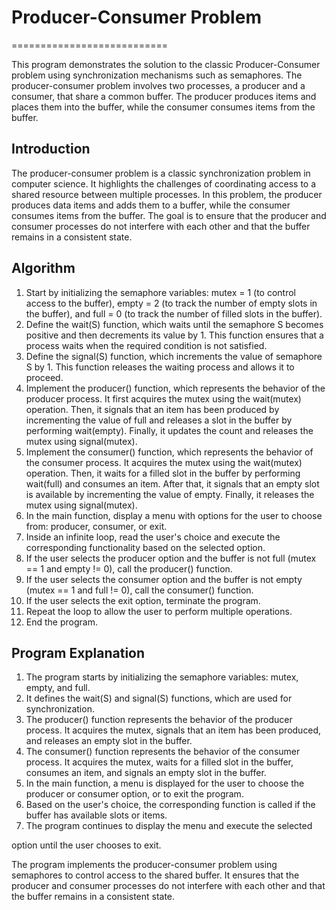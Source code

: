 # Producer-Consumer Problem
===========================

This program demonstrates the solution to the classic Producer-Consumer problem using synchronization mechanisms such as semaphores. The producer-consumer problem involves two processes, a producer and a consumer, that share a common buffer. The producer produces items and places them into the buffer, while the consumer consumes items from the buffer.

## Introduction
The producer-consumer problem is a classic synchronization problem in computer science. It highlights the challenges of coordinating access to a shared resource between multiple processes. In this problem, the producer produces data items and adds them to a buffer, while the consumer consumes items from the buffer. The goal is to ensure that the producer and consumer processes do not interfere with each other and that the buffer remains in a consistent state.

## Algorithm
1. Start by initializing the semaphore variables: mutex = 1 (to control access to the buffer), empty = 2 (to track the number of empty slots in the buffer), and full = 0 (to track the number of filled slots in the buffer).
2. Define the wait(S) function, which waits until the semaphore S becomes positive and then decrements its value by 1. This function ensures that a process waits when the required condition is not satisfied.
3. Define the signal(S) function, which increments the value of semaphore S by 1. This function releases the waiting process and allows it to proceed.
4. Implement the producer() function, which represents the behavior of the producer process. It first acquires the mutex using the wait(mutex) operation. Then, it signals that an item has been produced by incrementing the value of full and releases a slot in the buffer by performing wait(empty). Finally, it updates the count and releases the mutex using signal(mutex).
5. Implement the consumer() function, which represents the behavior of the consumer process. It acquires the mutex using the wait(mutex) operation. Then, it waits for a filled slot in the buffer by performing wait(full) and consumes an item. After that, it signals that an empty slot is available by incrementing the value of empty. Finally, it releases the mutex using signal(mutex).
6. In the main function, display a menu with options for the user to choose from: producer, consumer, or exit.
7. Inside an infinite loop, read the user's choice and execute the corresponding functionality based on the selected option.
8. If the user selects the producer option and the buffer is not full (mutex == 1 and empty != 0), call the producer() function.
9. If the user selects the consumer option and the buffer is not empty (mutex == 1 and full != 0), call the consumer() function.
10. If the user selects the exit option, terminate the program.
11. Repeat the loop to allow the user to perform multiple operations.
12. End the program.

## Program Explanation
1. The program starts by initializing the semaphore variables: mutex, empty, and full.
2. It defines the wait(S) and signal(S) functions, which are used for synchronization.
3. The producer() function represents the behavior of the producer process. It acquires the mutex, signals that an item has been produced, and releases an empty slot in the buffer.
4. The consumer() function represents the behavior of the consumer process. It acquires the mutex, waits for a filled slot in the buffer, consumes an item, and signals an empty slot in the buffer.
5. In the main function, a menu is displayed for the user to choose the producer or consumer option, or to exit the program.
6. Based on the user's choice, the corresponding function is called if the buffer has available slots or items.
7. The program continues to display the menu and execute the selected

 option until the user chooses to exit.

The program implements the producer-consumer problem using semaphores to control access to the shared buffer. It ensures that the producer and consumer processes do not interfere with each other and that the buffer remains in a consistent state.